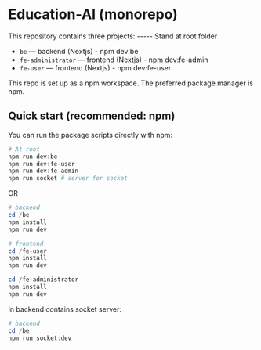 # Education-AI (monorepo)

This repository contains three projects:
----- Stand at root folder
- `be` — backend (Nextjs) - npm dev:be
- `fe-administrator` — frontend (Nextjs) - npm dev:fe-admin
- `fe-user` — frontend (Nextjs) - npm dev:fe-user

This repo is set up as a npm workspace. The preferred package manager is npm.

## Quick start (recommended: npm)

You can run the package scripts directly with npm:

```powershell
# At root
npm run dev:be
npm run dev:fe-user
npm run dev:fe-admin
npm run socket # server for socket
```

OR

```powershell
# backend
cd /be
npm install
npm run dev
```

```powershell
# frontend
cd /fe-user
npm install
npm run dev

cd /fe-administrator
npm install
npm run dev
```

In backend contains socket server:
```powershell
# backend
cd /be
npm run socket:dev
```